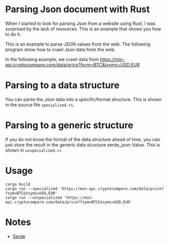 # Parsing Json document with Rust

When I started to look for parsing Json from a website
using Rust, I was surprised by the lack of resources.
This is an example that shows you how to do it.

This is an example to parse JSON values from the web.
The following program show how to crawl
Json data from the web.

In the following example, we crawl data from https://min-api.cryptocompare.com/data/price?fsym=BTC&tsyms=USD,EUR

# Parsing to a data structure
You can parse the Json data into a specific/formal
structure. This is shown in the source file
```specialized.rs```.

# Parsing to a generic structure
If you do not know the format of the data
structure ahead of time, you can just store
the result in the generic data structure serde_json::Value.
This is shown in ```unspecialized.rs```

# Usage
```
cargo build
cargo run --specialized 'https://min-api.cryptocompare.com/data/price?fsym=BTC&tsyms=USD,EUR'
cargo run --unspecialized 'https://min-api.cryptocompare.com/data/price?fsym=BTC&tsyms=USD,EUR'
```

# Notes
* [Serde](https://serde.rs/)
